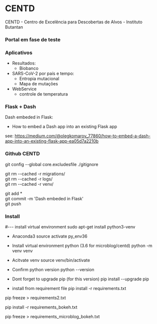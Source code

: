 # CENTD
CENTD - Centro de Excelência para Descobertas de Alvos  - Instituto Butantan

### Portal em fase de teste

### Aplicativos

  - Resultados:
    - Biobanco
  - SARS-CoV-2 por país e tempo:
    - Entropia mutacional
    - Mapa de mutações
  - WebService
    - controle de temperatura


### Flask + Dash

Dash embeded in Flask:  
  - How to embed a Dash app into an existing Flask app

see: https://medium.com/@olegkomarov_77860/how-to-embed-a-dash-app-into-an-existing-flask-app-ea05d7a2210b


### Github CENTD

git config --global core.excludesfile ./gitignore  

git rm --cached -r migrations/  
git rm --cached -r logs/  
git rm --cached -r venv/  

git add *  
git commit -m 'Dash embeded in Flask'  
git push  

### Install

#--- install virtual environment
sudo apt-get install python3-venv

  - Anaconda3
source activate py_env36

  - Install virtual environment python (3.6 for microblog/centd)
python -m venv venv

  - Acitvate venv
source venv/bin/activate

   - Confirm python version
python --version

   - Dont forget to upgrade pip (for this version)
pip install --upgrade pip

   - install from requirement file
pip install -r requirements.txt   

pip freeze > requirements2.txt  

pip install -r requirements_bokeh.txt

pip freeze > requirements_microblog_bokeh.txt
